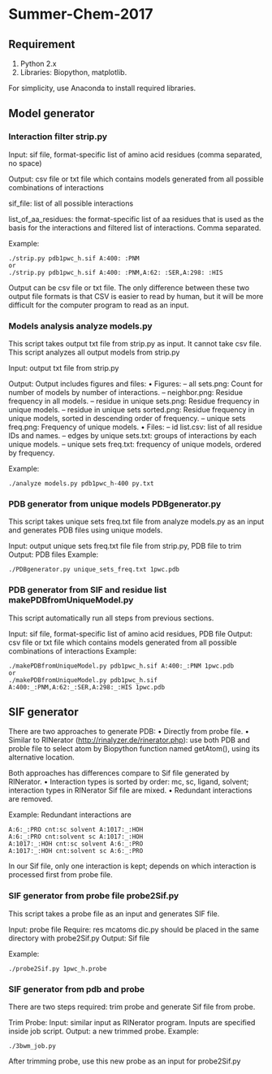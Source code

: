 # Summer-Chem-2017

## Requirement

1. Python 2.x
2. Libraries: Biopython, matplotlib.

For simplicity, use Anaconda to install required libraries.

## Model generator
### Interaction filter strip.py

Input: sif file, format-specific list of amino acid residues (comma separated, no
space)

Output: csv file or txt file which contains models generated from all possible
combinations of interactions

sif_file: list of all possible interactions

list_of_aa_residues: the format-specific list of aa residues that is used as the basis for the interactions and filtered list of interactions. Comma separated.

Example:
```
./strip.py pdb1pwc_h.sif A:400: :PNM
or
./strip.py pdb1pwc_h.sif A:400: :PNM,A:62: :SER,A:298: :HIS
```
Output can be csv file or txt file. The only difference between these two output file formats is that CSV is easier to read by human, but it will be more difficult for the computer program to read as an input.

### Models analysis analyze models.py

This script takes output txt file from strip.py as input. It cannot take csv file. This script analyzes all output models from strip.py

Input: output txt file from strip.py

Output: Output includes figures and files:
• Figures:
– all sets.png: Count for number of models by number of interactions.
– neighbor.png: Residue frequency in all models.
– residue in unique sets.png: Residue frequency in unique models.
– residue in unique sets sorted.png: Residue frequency in unique models, sorted in descending order of frequency.
– unique sets freq.png: Frequency of unique models.
• Files:
– id list.csv: list of all residue IDs and names.
– edges by unique sets.txt: groups of interactions by each unique models.
– unique sets freq.txt: frequency of unique models, ordered by frequency.

Example:
```
./analyze models.py pdb1pwc_h-400 py.txt
```

### PDB generator from unique models PDBgenerator.py

This script takes unique sets freq.txt file from analyze models.py as an input and generates PDB files using unique models.

Input: output unique sets freq.txt file file from strip.py, PDB file to trim
Output: PDB files
Example:
```
./PDBgenerator.py unique_sets_freq.txt 1pwc.pdb
```

### PDB generator from SIF and residue list makePDBfromUniqueModel.py

This script automatically run all steps from previous sections.

Input: sif file, format-specific list of amino acid residues, PDB file
Output: csv file or txt file which contains models generated from all possible
combinations of interactions
Example:
```
./makePDBfromUniqueModel.py pdb1pwc_h.sif A:400:_:PNM 1pwc.pdb
or
./makePDBfromUniqueModel.py pdb1pwc_h.sif A:400:_:PNM,A:62:_:SER,A:298:_:HIS 1pwc.pdb
```

## SIF generator
There are two approaches to generate PDB:
• Directly from probe file.
• Similar to RINerator (http://rinalyzer.de/rinerator.php): use both PDB and proble file to select atom by Biopython function named getAtom(), using its alternative location.

Both approaches has differences compare to Sif file generated by RINerator.
• Interaction types is sorted by order: mc, sc, ligand, solvent; interaction types in RINerator Sif file are mixed.
• Redundant interactions are removed.

Example: Redundant interactions are
```
A:6:_:PRO cnt:sc solvent A:1017:_:HOH
A:6:_:PRO cnt:solvent sc A:1017:_:HOH
A:1017:_:HOH cnt:sc solvent A:6:_:PRO
A:1017:_:HOH cnt:solvent sc A:6:_:PRO
```
In our Sif file, only one interaction is kept; depends on which interaction is processed first from probe file.

### SIF generator from probe file probe2Sif.py
This script takes a probe file as an input and generates SIF file.

Input: probe file
Require: res mcatoms dic.py should be placed in the same directory with
probe2Sif.py
Output: Sif file

Example: 
```
./probe2Sif.py 1pwc_h.probe
```

### SIF generator from pdb and probe
There are two steps required: trim probe and generate Sif file from probe.

Trim Probe:
Input: similar input as RINerator program. Inputs are specified inside job script.
Output: a new trimmed probe.
Example: 
```
./3bwm_job.py
```
After trimming probe, use this new probe as an input for probe2Sif.py
